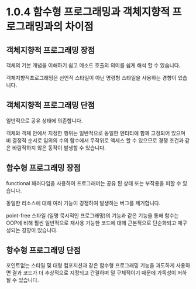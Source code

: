 # 1.0.4 함수형 프로그래밍과 객체지향적 프로그래밍과의 차이점

## 객체지향적 프로그래밍 장점
객체의 기본 개념을 이해하기 쉽고 메소드 호출의 의미를 쉽게 해석 할 수 있습니다. 

객체지향적프로그래밍은 선언적 스타일이 아닌 명령형 스타일을 사용하는 경향이 있습니다.


## 객체지향적 프로그래밍 단점
일반적으로 공유 상태에 의존합니다.
 
객체와 객체 안에서 지정한 행위는 일반적으로 동일한 엔티티에 함께 고정되어 있으며 비 결정적 순서로 임의의 수의 함수에서 무작위로 액세스 할 수 있으므로 경쟁 조건과 같은 바람직하지 않은 동작이 발생할 수 있습니다.

## 함수형 프로그래밍 장점
functional 패러다임을 사용하여 프로그래머는 공유 된 상태 또는 부작용을 피할 수 있습니다.
 
동일한 리소스에 대해 여러 기능이 경쟁하여 발생하는 버그를 제거합니다. 

point-free 스타일 (일명 묵시적인 프로그래밍)의 기능과 같은 기능을 통해 함수는 OOP에 비해 훨씬 일반적으로 재사용 가능한 코드에 대해 근본적으로 단순화되고 재구성되는 경향이 있습니다.

## 항수형 프로그래밍 단점
포인트없는 스타일 및 대형 컴포지션과 같은 함수형 프로그래밍 기능을 과도하게 사용하면 결과 코드가 더 추상적으로 지정되고 간결하며 덜 구체적이기 때문에 가독성이 저하 될 수 있습니다.

